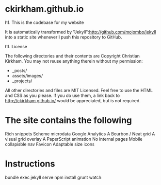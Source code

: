 ckirkham.github.io
==================

h1. This is the codebase for my website

It is automatically transformed by "Jekyll":http://github.com/mojombo/jekyll into a static site whenever I push this repository to GitHub.

h1. License

The following directories and their contents are Copyright Christian Kirkham. You may not reuse anything therein without my permission:

* _posts/
* assets/images/
* _projects/

All other directories and files are MIT Licensed. Feel free to use the HTML and CSS as you please. If you do use them, a link back to http://ckirkham.github.io/ would be appreciated, but is not required.

The site contains the following
============
Rich snippets Scheme microdata
Google Analytics
A Bourbon / Neat grid
A visual grid overlay
A PaperScript animation
No internal pages
Mobile collapisble nav
Favicon
Adaptable size icons

Instructions
============
bundle exec jekyll serve
npm install
grunt watch